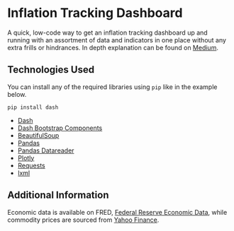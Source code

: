 # Inflation Tracking Dashboard
A quick, low-code way to get an inflation tracking dashboard up and running with an assortment of data and indicators in one place
without any extra frills or hindrances. In depth explanation can be found on [Medium](https://medium.com/geekculture/building-an-inflation-tracking-dashboard-with-plotly-dash-93edf01e1fcf).

## Technologies Used
You can install any of the required libraries using `pip` like in the example below.

`pip install dash`

 - [Dash](https://pypi.org/project/dash/)
 - [Dash Bootstrap Components](https://pypi.org/project/dash-bootstrap-components/)
 - [BeautifulSoup](https://pypi.org/project/beautifulsoup4/)
 - [Pandas](https://pypi.org/project/pandas/)
 - [Pandas Datareader](https://pypi.org/project/pandas-datareader/)
 - [Plotly](https://pypi.org/project/plotly/)
 - [Requests](https://pypi.org/project/requests/)
 - [lxml](https://pypi.org/project/lxml/)

## Additional Information
Economic data is available on FRED, [Federal Reserve Economic Data](https://fredhelp.stlouisfed.org/fred/about/about-fred/what-is-fred/),
while commodity prices are sourced from [Yahoo Finance](https://finance.yahoo.com/commodities/).
